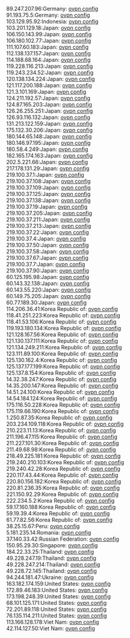89.247.207.96:Germany: [ovpn config](vpn/89_247_207_96.ovpn)  
91.193.75.5:Germany: [ovpn config](vpn/91_193_75_5.ovpn)  
103.129.95.92:Indonesia: [ovpn config](vpn/103_129_95_92.ovpn)  
103.201.129.18:Japan: [ovpn config](vpn/103_201_129_18.ovpn)  
106.150.143.99:Japan: [ovpn config](vpn/106_150_143_99.ovpn)  
106.180.102.77:Japan: [ovpn config](vpn/106_180_102_77.ovpn)  
111.107.60.183:Japan: [ovpn config](vpn/111_107_60_183.ovpn)  
112.138.137.157:Japan: [ovpn config](vpn/112_138_137_157.ovpn)  
114.188.68.164:Japan: [ovpn config](vpn/114_188_68_164.ovpn)  
119.228.116.213:Japan: [ovpn config](vpn/119_228_116_213.ovpn)  
119.243.234.52:Japan: [ovpn config](vpn/119_243_234_52.ovpn)  
120.138.134.224:Japan: [ovpn config](vpn/120_138_134_224.ovpn)  
121.117.200.188:Japan: [ovpn config](vpn/121_117_200_188.ovpn)  
121.3.101.169:Japan: [ovpn config](vpn/121_3_101_169.ovpn)  
124.211.192.57:Japan: [ovpn config](vpn/124_211_192_57.ovpn)  
124.87.165.203:Japan: [ovpn config](vpn/124_87_165_203.ovpn)  
126.26.255.251:Japan: [ovpn config](vpn/126_26_255_251.ovpn)  
126.93.116.132:Japan: [ovpn config](vpn/126_93_116_132.ovpn)  
131.213.122.159:Japan: [ovpn config](vpn/131_213_122_159.ovpn)  
175.132.30.206:Japan: [ovpn config](vpn/175_132_30_206.ovpn)  
180.144.65.148:Japan: [ovpn config](vpn/180_144_65_148.ovpn)  
180.146.97.195:Japan: [ovpn config](vpn/180_146_97_195.ovpn)  
180.58.4.249:Japan: [ovpn config](vpn/180_58_4_249.ovpn)  
182.165.174.163:Japan: [ovpn config](vpn/182_165_174_163.ovpn)  
202.5.221.66:Japan: [ovpn config](vpn/202_5_221_66.ovpn)  
217.178.131.29:Japan: [ovpn config](vpn/217_178_131_29.ovpn)  
219.100.37.1:Japan: [ovpn config](vpn/219_100_37_1.ovpn)  
219.100.37.108:Japan: [ovpn config](vpn/219_100_37_108.ovpn)  
219.100.37.109:Japan: [ovpn config](vpn/219_100_37_109.ovpn)  
219.100.37.125:Japan: [ovpn config](vpn/219_100_37_125.ovpn)  
219.100.37.138:Japan: [ovpn config](vpn/219_100_37_138.ovpn)  
219.100.37.19:Japan: [ovpn config](vpn/219_100_37_19.ovpn)  
219.100.37.205:Japan: [ovpn config](vpn/219_100_37_205.ovpn)  
219.100.37.211:Japan: [ovpn config](vpn/219_100_37_211.ovpn)  
219.100.37.213:Japan: [ovpn config](vpn/219_100_37_213.ovpn)  
219.100.37.22:Japan: [ovpn config](vpn/219_100_37_22.ovpn)  
219.100.37.4:Japan: [ovpn config](vpn/219_100_37_4.ovpn)  
219.100.37.50:Japan: [ovpn config](vpn/219_100_37_50.ovpn)  
219.100.37.58:Japan: [ovpn config](vpn/219_100_37_58.ovpn)  
219.100.37.67:Japan: [ovpn config](vpn/219_100_37_67.ovpn)  
219.100.37.7:Japan: [ovpn config](vpn/219_100_37_7.ovpn)  
219.100.37.90:Japan: [ovpn config](vpn/219_100_37_90.ovpn)  
60.125.195.98:Japan: [ovpn config](vpn/60_125_195_98.ovpn)  
60.143.32.138:Japan: [ovpn config](vpn/60_143_32_138.ovpn)  
60.143.55.220:Japan: [ovpn config](vpn/60_143_55_220.ovpn)  
60.149.75.205:Japan: [ovpn config](vpn/60_149_75_205.ovpn)  
60.77.189.30:Japan: [ovpn config](vpn/60_77_189_30.ovpn)  
114.206.36.41:Korea Republic of: [ovpn config](vpn/114_206_36_41.ovpn)  
118.41.251.223:Korea Republic of: [ovpn config](vpn/118_41_251_223.ovpn)  
118.41.53.106:Korea Republic of: [ovpn config](vpn/118_41_53_106.ovpn)  
119.193.180.134:Korea Republic of: [ovpn config](vpn/119_193_180_134.ovpn)  
121.128.167.56:Korea Republic of: [ovpn config](vpn/121_128_167_56.ovpn)  
121.130.137.111:Korea Republic of: [ovpn config](vpn/121_130_137_111.ovpn)  
121.134.249.211:Korea Republic of: [ovpn config](vpn/121_134_249_211.ovpn)  
123.111.89.100:Korea Republic of: [ovpn config](vpn/123_111_89_100.ovpn)  
125.130.162.4:Korea Republic of: [ovpn config](vpn/125_130_162_4.ovpn)  
125.137.177.199:Korea Republic of: [ovpn config](vpn/125_137_177_199.ovpn)  
125.137.8.154:Korea Republic of: [ovpn config](vpn/125_137_8_154.ovpn)  
14.32.38.247:Korea Republic of: [ovpn config](vpn/14_32_38_247.ovpn)  
14.35.200.147:Korea Republic of: [ovpn config](vpn/14_35_200_147.ovpn)  
14.51.24.100:Korea Republic of: [ovpn config](vpn/14_51_24_100.ovpn)  
14.54.184.124:Korea Republic of: [ovpn config](vpn/14_54_184_124.ovpn)  
175.116.50.228:Korea Republic of: [ovpn config](vpn/175_116_50_228.ovpn)  
175.119.66.190:Korea Republic of: [ovpn config](vpn/175_119_66_190.ovpn)  
1.250.87.35:Korea Republic of: [ovpn config](vpn/1_250_87_35.ovpn)  
203.234.109.118:Korea Republic of: [ovpn config](vpn/203_234_109_118.ovpn)  
210.223.11.13:Korea Republic of: [ovpn config](vpn/210_223_11_13.ovpn)  
211.196.47.115:Korea Republic of: [ovpn config](vpn/211_196_47_115.ovpn)  
211.227.101.30:Korea Republic of: [ovpn config](vpn/211_227_101_30.ovpn)  
211.49.68.98:Korea Republic of: [ovpn config](vpn/211_49_68_98.ovpn)  
218.49.225.181:Korea Republic of: [ovpn config](vpn/218_49_225_181.ovpn)  
219.240.210.103:Korea Republic of: [ovpn config](vpn/219_240_210_103.ovpn)  
219.240.42.28:Korea Republic of: [ovpn config](vpn/219_240_42_28.ovpn)  
220.117.43.44:Korea Republic of: [ovpn config](vpn/220_117_43_44.ovpn)  
220.80.156.182:Korea Republic of: [ovpn config](vpn/220_80_156_182.ovpn)  
220.81.236.35:Korea Republic of: [ovpn config](vpn/220_81_236_35.ovpn)  
221.150.92.29:Korea Republic of: [ovpn config](vpn/221_150_92_29.ovpn)  
222.234.5.2:Korea Republic of: [ovpn config](vpn/222_234_5_2.ovpn)  
59.17.160.188:Korea Republic of: [ovpn config](vpn/59_17_160_188.ovpn)  
59.19.39.4:Korea Republic of: [ovpn config](vpn/59_19_39_4.ovpn)  
61.77.82.56:Korea Republic of: [ovpn config](vpn/61_77_82_56.ovpn)  
38.25.15.67:Peru: [ovpn config](vpn/38_25_15_67.ovpn)  
5.181.235.14:Romania: [ovpn config](vpn/5_181_235_14.ovpn)  
37.140.33.42:Russian Federation: [ovpn config](vpn/37_140_33_42.ovpn)  
150.95.29.30:Singapore: [ovpn config](vpn/150_95_29_30.ovpn)  
184.22.33.25:Thailand: [ovpn config](vpn/184_22_33_25.ovpn)  
49.228.247.19:Thailand: [ovpn config](vpn/49_228_247_19.ovpn)  
49.228.247.214:Thailand: [ovpn config](vpn/49_228_247_214.ovpn)  
49.228.72.145:Thailand: [ovpn config](vpn/49_228_72_145.ovpn)  
94.244.181.47:Ukraine: [ovpn config](vpn/94_244_181_47.ovpn)  
163.182.174.159:United States: [ovpn config](vpn/163_182_174_159.ovpn)  
172.89.46.183:United States: [ovpn config](vpn/172_89_46_183.ovpn)  
173.198.248.39:United States: [ovpn config](vpn/173_198_248_39.ovpn)  
68.101.125.171:United States: [ovpn config](vpn/68_101_125_171.ovpn)  
72.201.89.118:United States: [ovpn config](vpn/72_201_89_118.ovpn)  
76.135.114.211:United States: [ovpn config](vpn/76_135_114_211.ovpn)  
113.166.128.178:Viet Nam: [ovpn config](vpn/113_166_128_178.ovpn)  
42.114.127.50:Viet Nam: [ovpn config](vpn/42_114_127_50.ovpn)  
